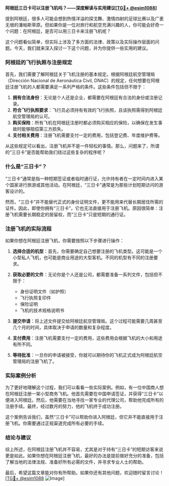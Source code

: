 **阿根廷三日卡可以注册飞机吗？——深度解读与实用建议[[TG💪+ @esim1088](https://t.me/s/esim1088)]**

提到阿根廷，很多人可能会想到热情洋溢的探戈舞、激情四射的足球比赛以及广袤无垠的潘帕斯草原。但如果你是一位对旅行和航空充满兴趣的人，你可能会好奇一个问题：在阿根廷，是否可以用三日卡来注册飞机呢？

这个问题看似简单，但实际上涉及了多方面的法律、政策以及实际操作层面的问题。今天，我们就来深入探讨一下这个问题，并为你提供一些实用的建议。

### 阿根廷的飞行执照与注册规定

首先，我们需要了解阿根廷关于飞机注册的基本规定。根据阿根廷航空管理局（Dirección Nacional de Aeronáutica Civil, DNAC）的规定，任何想要在阿根廷注册飞机的人都需要满足一系列严格的条件。这些条件包括但不限于：

1. **拥有合法身份**：无论是个人还是企业，都需要在阿根廷有合法的身份或注册记录。
2. **符合飞行执照要求**：飞行员必须持有有效的飞行执照，且该执照需得到阿根廷航空管理局的认可。
3. **购买保险**：所有飞机在阿根廷注册时都必须购买相应的保险，以确保在发生事故时能够赔偿第三方损失。
4. **支付相关费用**：注册飞机需要支付一定的费用，包括登记费、年度维护费等。

从这些规定可以看出，注册飞机并不是一件轻松的事情。那么，问题来了，所谓的“三日卡”是否能帮助我们绕过这些复杂的程序呢？

### 什么是“三日卡”？

“三日卡”通常是指一种短期签证或者临时通行证，允许持有者在一定时间内进入某个国家进行旅游或其他活动。在阿根廷，“三日卡”通常是为那些计划短期访问的游客设计的。

然而，“三日卡”并不能替代正式的身份证明文件，更不能用来代替长期居住所需的证件。因此，即使你拥有“三日卡”，它也无法直接用于注册飞机。原因很简单：注册飞机需要长期稳定的居留权，而“三日卡”只是短期的通行证。

### 注册飞机的实际流程

如果你想在阿根廷注册飞机，你需要按照以下步骤进行操作：

1. **选择合适的机型**：首先，你需要确定自己想要注册的飞机类型。这可能是一个小型私人飞机，也可能是商业用途的大型客机。不同的机型有不同的注册要求。
   
2. **获取必要的文件**：无论你是个人还是公司，都需要准备一系列文件，包括但不限于：
   - 身份证明文件（如护照）
   - 飞行执照复印件
   - 保险证明
   - 飞机的技术规格说明书

3. **提交申请**：将上述文件提交给阿根廷航空管理局。这个过程可能需要几周甚至几个月的时间，具体取决于申请的数量和复杂程度。

4. **支付费用**：注册飞机需要支付一定的费用，这些费用会根据飞机的大小和用途有所不同。

5. **等待批准**：一旦你的申请被接受，你就可以期待你的飞机正式成为阿根廷航空管理局的注册飞机了。

### 实际案例分析

为了更好地理解这个过程，我们可以看看一些实际案例。例如，有一位中国商人想在阿根廷注册一架小型商务飞机。他首先需要在中国申请签证，并获得“三日卡”以便进入阿根廷。然后，他需要在当地寻找一家专业的代理公司，帮助他完成所有的注册手续。最终，经过数月的努力，他的飞机终于成功注册。

这个案例告诉我们，虽然“三日卡”可以帮助你进入阿根廷，但它并不能直接用于注册飞机。你需要通过正规渠道完成所有必要的手续。

### 结论与建议

综上所述，在阿根廷注册飞机并不容易，尤其是对于持有“三日卡”的短期访客来说更是如此。如果你想在阿根廷注册飞机，最好的办法是提前做好充分的准备，包括了解当地的法律法规、准备好所有必需的文件，并寻求专业人士的帮助。

最后，希望这篇文章能对你有所帮助。如果你还有其他问题，欢迎随时留言讨论！[[TG💪+ @esim1088](https://t.me/s/esim1088) ![Image](https://i.postimg.cc/4NQfJmqS/Snipaste-2025-05-13-00-14-12.png)]